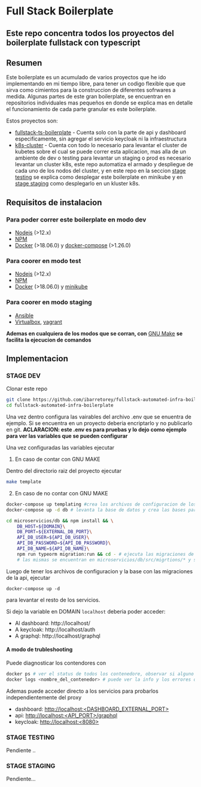 # Full Stack Boilerplate

## Este repo concentra todos los proyectos del boilerplate fullstack con typescript

## Resumen

Este boilerplate es un acumulado de varios proyectos que he ido implementando en mi tiempo libre,
para tener un codigo flexible que que sirva como cimientos para la construccion de diferentes
sofrwares a medida.
Algunas partes de este gran boilerplate, se encuentran en repositorios individuales mas pequeños
en donde se explica mas en detalle el funcionamiento de cada parte granular es este boilerplate.

Estos proyectos son:

- [fullstack-ts-boilerplate](aunPorAgregar) - Cuenta solo con la parte de api y dashboard especificamente,
sin agregar el servicio keycloak ni la infraestructura
- [k8s-cluster](aunPorAgregar) - Cuenta con todo lo necesario para levantar el cluster de kubetes sobre el
cual se puede correr esta aplicacion, mas alla de un ambiente de dev o testing para levantar un staging o prod
es necesario levantar un cluster k8s, este repo automatiza el armado y despliegue de cada uno de los nodos del
cluster, y en este repo en la seccion [stage testing](###STAGE-TESTING) se explica como desplegar este boilerplate
en minikube y en [stage staging](###STAGE-STAGING) como desplegarlo en un kluster k8s.

## Requisitos de instalacion

### Para poder correr este boilerplate en modo dev

- [Nodejs](https://nodejs.org/en/about/) (>12.x)
- [NPM](https://docs.npmjs.com/about-npm/)
- [Docker](https://docs.docker.com/) (>18.06.0) y [docker-compose](https://docs.docker.com/compose/) (>1.26.0)

### Para coorer en modo test

- [Nodejs](https://nodejs.org/en/about/) (>12.x)
- [NPM](https://docs.npmjs.com/about-npm/)
- [Docker](https://docs.docker.com/) (>18.06.0) y [minikube](pendiente) <!-- TODO: agregar link minikube y establecer version junto co requisitos minikube -->

### Para coorer en modo staging
<!-- TODO: resolver requisitos para modo staging -->
- [Ansible](https://docs.ansible.com/ansible/latest/index.html)
- [Virtualbox](https://www.virtualbox.org/wiki/VirtualBox), [vagrant](https://www.vagrantup.com/docs/index.html)

**Ademas en cualquiera de los modos que se corran, con** [GNU Make](https://www.gnu.org/software/make/) **se facilita la ejecucion de comandos**

## Implementacion

### STAGE DEV

Clonar este repo

```bash
git clone https://github.com/ibarretorey/fullstack-automated-infra-boilerplate.git
cd fullstack-automated-infra-boilerplate
```

Una vez dentro configura las vairables del archivo .env que se enuentra de ejemplo. Si se encuentra en un proyecto
deberia encriptarlo y no publicarlo en git.
**ACLARACION: este .env es para pruebas y lo dejo como ejemplo para ver las variables que se pueden configurar**

Una vez configuradas las variables ejecutar

1. En caso de contar con GNU MAKE

Dentro del directorio raiz del proyecto ejecutar

```bash
make template
```

2. En caso de no contar con GNU MAKE

```bash
docker-compose up templating #crea los archivos de configuracion de los servicios en base al .env y los guarda en config files
docker-compose up -d db # levanta la base de datos y crea las bases para api y keycloak

cd microservicios/db && npm install && \
    DB_HOST=${DOMAIN}\
    DB_PORT=${EXTERNAL_DB_PORT}\
    API_DB_USER=${API_DB_USER}\
    API_DB_PASSWORD=${API_DB_PASSWORD}\
    API_DB_NAME=${API_DB_NAME}\
    npm run typeorm migration:run && cd - # ejecuta las migraciones de la base de datos,
    # las mismas se encuentran en microservicios/db/src/migrtions/* y se crearon con typeorm
```

Luego de tener los archivos de configuracion y la base con las migraciones de la api, ejecutar

```
docker-compose up -d
```

para levantar el resto de los servicios.

Si dejo la variable en DOMAIN `localhost` deberia poder acceder:
- Al dashboard: http://localhost/
- A keycloak: http://localhost/auth
- A graphql: http://localhost/graphql

#### A modo de trubleshooting

Puede diagnosticar los contendores con

```bash
docker ps # ver el status de todos los contenedore, observar si alguno se reinica
docker logs <nombre_del_contenedor> # puede ver la info y los errores que loguea cada contenedor
```

Ademas puede acceder directo a los servicios para probarlos independientemente del proxy

- dashboard: [http://localhost:<DASHBOARD_EXTERNAL_PORT>](http://localhost:<DASHBOARD_EXTERNAL_PORT>)
- api: [http://localhost:<API_PORT>/graphql](http://localhost:<API_PORT>/graphql)
- keycloak: [http://localhost:<8080>](http://localhost:<8080>)

### STAGE TESTING
<!-- TODO: implementacion in minikube -->
Pendiente ..

### STAGE STAGING
<!-- TODO: implementacion in k8s-cluster -->
Pendiente...
